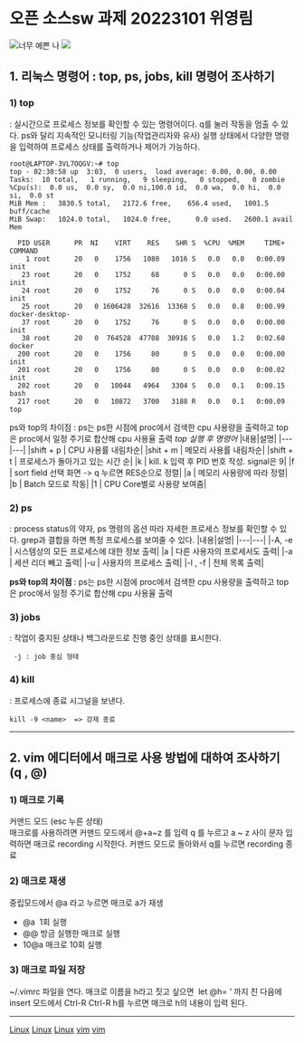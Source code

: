 # 오픈 소스sw 과제 20223101 위영림 
![너무 예쁜 나](https://user-images.githubusercontent.com/106826654/171910374-c0f0a973-43c0-4367-a682-c19f08c1640e.jpg)
<img src=“https://user-images.githubusercontent.com/106826654/171910374-c0f0a973-43c0-4367-a682-c19f08c1640e.jpg” width=“25” height=“25”>

## 1. 리눅스 명령어 : top, ps, jobs, kill 명령어 조사하기
### 1) top
 : 실시간으로 프로세스 정보를 확인할 수 있는 명령어이다. q를 눌러 작동을 멈출 수 있다. ps와 달리 지속적인 모니터링 기능(작업관리자와 유사)
실행 상태에서 다양한 명령을 입력하여 프로세스 상태를 출력하거나 제어가 가능하다.
```
root@LAPTOP-3VL7OQGV:~# top
top - 02:30:58 up  3:03,  0 users,  load average: 0.00, 0.00, 0.00
Tasks:  10 total,   1 running,   9 sleeping,   0 stopped,   0 zombie
%Cpu(s):  0.0 us,  0.0 sy,  0.0 ni,100.0 id,  0.0 wa,  0.0 hi,  0.0 si,  0.0 st
MiB Mem :   3830.5 total,   2172.6 free,    656.4 used,   1001.5 buff/cache
MiB Swap:   1024.0 total,   1024.0 free,      0.0 used.   2600.1 avail Mem

  PID USER      PR  NI    VIRT    RES    SHR S  %CPU  %MEM     TIME+ COMMAND
    1 root      20   0    1756   1080   1016 S   0.0   0.0   0:00.09 init
   23 root      20   0    1752     68      0 S   0.0   0.0   0:00.00 init
   24 root      20   0    1752     76      0 S   0.0   0.0   0:00.04 init
   25 root      20   0 1606428  32616  13368 S   0.0   0.8   0:00.99 docker-desktop-
   37 root      20   0    1752     76      0 S   0.0   0.0   0:00.00 init
   38 root      20   0  764528  47708  30916 S   0.0   1.2   0:02.60 docker
  200 root      20   0    1756     80      0 S   0.0   0.0   0:00.00 init
  201 root      20   0    1756     80      0 S   0.0   0.0   0:00.02 init
  202 root      20   0   10044   4964   3304 S   0.0   0.1   0:00.15 bash
  217 root      20   0   10872   3700   3188 R   0.0   0.1   0:00.09 top
``` 
ps와 top의 차이점
: ps는 ps한 시점에 proc에서 검색한 cpu 사용량을 출력하고 top은 proc에서 일정 주기로 합산해 cpu 사용율 출력
*top 실행 후 명령어*
|내용|설명|
|---|---|
|shift + p | CPU 사용률 내림차순|
|shit + m | 메모리 사용률 내림차순|
|shift + t | 프로세스가 돌아가고 있는 시간 순|
|k | kill. k 입력 후 PID 번호 작성. signal은 9|
|f | sort field 선택 화면 -> q 누르면 RES순으로 정렬|
|a | 메모리 사용량에 따라 정렬|
|b | Batch 모드로 작동|
|1 | CPU Core별로 사용량 보여줌|

### 2) ps 
: process status의 약자, ps 명령의 옵션 따라 자세한 프로세스 정보를 확인할 수 있다. grep과 결합을 하면 특정 프로세스를 보여줄 수 있다.
|내용|설명|
|---|---|
|-A, -e | 시스템상의 모든 프로세스에 대한 정보 출력|
|a | 다른 사용자의 프로세서도 출력|
|-a | 세션 리더 빼고 출력|
|-u | 사용자의 프로세스 출력|
|-l , -f | 전체 목록 출력|

**ps와 top의 차이점**
: ps는 ps한 시점에 proc에서 검색한 cpu 사용량을 출력하고 top은 proc에서 일정 주기로 합산해 cpu 사용율 출력 

### 3) jobs
: 작업이 중지된 상태나 백그라운드로 진행 중인 상태를 표시한다. 
```
 -j : job 중심 형태
```
### 4) kill 
: 프로세스에 종료 시그널을 보낸다. 
```
kill -9 <name>  => 강제 종료
```
***
## 2. vim 에디터에서 매크로 사용 방법에 대하여 조사하기 (q , @)
### 1) 매크로 기록
커맨드 모드 (esc 누른 상태)  
매크로를 사용하려면 커맨드 모드에서 @+a~z 를 입력
q 를 누르고 a ~ z 사이 문자 입력하면 매크로 recording 시작한다. 커맨드 모드로 돌아와서 q를 누르면 recording 종료

### 2) 매크로 재생
중립모드에서 @a 라고 누르면 매크로 a가 재생
+ @a  1회 실행 
+ @@ 방금 실행한 매크로 실행
+ 10@a 매크로 10회 실행

### 3) 매크로 파일 저장
 ~/.vimrc 파일을 연다.
매크로 이름을 h라고 짓고 싶으면
 let @h= ‘ 까지 친 다음에 insert 모드에서 Ctrl-R Ctrl-R h를 누르면 매크로 h의 내용이 입력 된다.
***
[Linux](https://zzsza.github.io/development/2018/07/18/linux-top/)
[Linux](https://yurmu.tistory.com/12)
[Linux](https://imjeongwoo.tistory.com/71)
[vim](https://forcecore.tistory.com/1255)
[vim](https://booolean.tistory.com/849)

 



